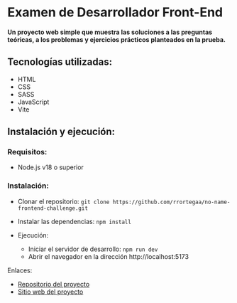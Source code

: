 # Examen de Desarrollador Front-End

__Un proyecto web simple que muestra las soluciones a las preguntas teóricas, a los problemas y ejercicios prácticos planteados en la prueba.__

## Tecnologías utilizadas:

- HTML
- CSS
- SASS
- JavaScript
- Vite

## Instalación y ejecución:

### Requisitos:

- Node.js v18 o superior

### Instalación:

- Clonar el repositorio: ```git clone https://github.com/rrortegaa/no-name-frontend-challenge.git```
- Instalar las dependencias: ```npm install```
- Ejecución:

    - Iniciar el servidor de desarrollo: ```npm run dev```
    - Abrir el navegador en la dirección http://localhost:5173


Enlaces:

- [Repositorio del proyecto](https://github.com/rrortegaa/no-name-frontend-challenge.git)
- [Sitio web del proyecto](https://www.somewebsite.com)